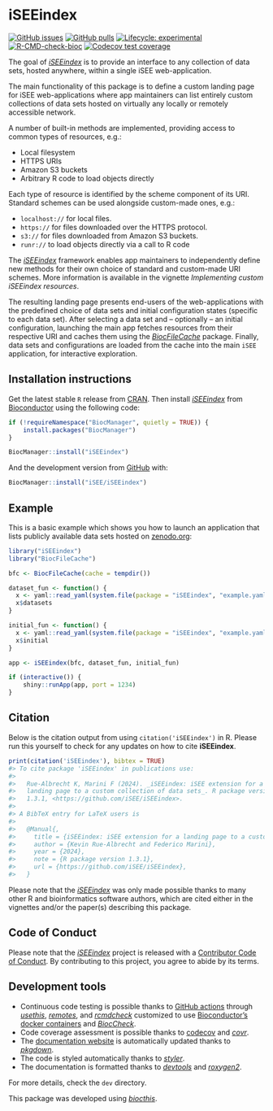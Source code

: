 
<!-- README.md is generated from README.Rmd. Please edit that file -->

# iSEEindex

<!-- badges: start -->

[![GitHub
issues](https://img.shields.io/github/issues/iSEE/iSEEindex)](https://github.com/iSEE/iSEEindex/issues)
[![GitHub
pulls](https://img.shields.io/github/issues-pr/iSEE/iSEEindex)](https://github.com/iSEE/iSEEindex/pulls)
[![Lifecycle:
experimental](https://img.shields.io/badge/lifecycle-experimental-orange.svg)](https://lifecycle.r-lib.org/articles/stages.html#experimental)
[![R-CMD-check-bioc](https://github.com/iSEE/iSEEindex/workflows/R-CMD-check-bioc/badge.svg)](https://github.com/iSEE/iSEEindex/actions)
[![Codecov test
coverage](https://codecov.io/gh/iSEE/iSEEindex/branch/main/graph/badge.svg)](https://app.codecov.io/gh/iSEE/iSEEindex?branch=main)
<!-- badges: end -->

The goal of
*[iSEEindex](https://bioconductor.org/packages/3.19/iSEEindex)* is to
provide an interface to any collection of data sets, hosted anywhere,
within a single iSEE web-application.

The main functionality of this package is to define a custom landing
page for iSEE web-applications where app maintainers can list entirely
custom collections of data sets hosted on virtually any locally or
remotely accessible network.

A number of built-in methods are implemented, providing access to common
types of resources, e.g.:

- Local filesystem
- HTTPS URIs
- Amazon S3 buckets
- Arbitrary R code to load objects directly

Each type of resource is identified by the scheme component of its URI.
Standard schemes can be used alongside custom-made ones, e.g.:

- `localhost://` for local files.
- `https://` for files downloaded over the HTTPS protocol.
- `s3://` for files downloaded from Amazon S3 buckets.
- `runr://` to load objects directly via a call to R code

The *[iSEEindex](https://bioconductor.org/packages/3.19/iSEEindex)*
framework enables app maintainers to independently define new methods
for their own choice of standard and custom-made URI schemes. More
information is available in the vignette *Implementing custom iSEEindex
resources*.

The resulting landing page presents end-users of the web-applications
with the predefined choice of data sets and initial configuration states
(specific to each data set). After selecting a data set and – optionally
– an initial configuration, launching the main app fetches resources
from their respective URI and caches them using the
*[BiocFileCache](https://bioconductor.org/packages/3.19/BiocFileCache)*
package. Finally, data sets and configurations are loaded from the cache
into the main `iSEE` application, for interactive exploration.

## Installation instructions

Get the latest stable `R` release from
[CRAN](http://cran.r-project.org/). Then install
*[iSEEindex](https://bioconductor.org/packages/3.19/iSEEindex)* from
[Bioconductor](http://bioconductor.org/) using the following code:

``` r
if (!requireNamespace("BiocManager", quietly = TRUE)) {
    install.packages("BiocManager")
}

BiocManager::install("iSEEindex")
```

And the development version from
[GitHub](https://github.com/iSEE/iSEEindex) with:

``` r
BiocManager::install("iSEE/iSEEindex")
```

## Example

This is a basic example which shows you how to launch an application
that lists publicly available data sets hosted on
[zenodo.org](https://zenodo.org/record/7304331):

``` r
library("iSEEindex")
library("BiocFileCache")

bfc <- BiocFileCache(cache = tempdir())

dataset_fun <- function() {
  x <- yaml::read_yaml(system.file(package = "iSEEindex", "example.yaml"))
  x$datasets
}

initial_fun <- function() {
  x <- yaml::read_yaml(system.file(package = "iSEEindex", "example.yaml"))
  x$initial
}

app <- iSEEindex(bfc, dataset_fun, initial_fun)

if (interactive()) {
    shiny::runApp(app, port = 1234)
}
```

## Citation

Below is the citation output from using `citation('iSEEindex')` in R.
Please run this yourself to check for any updates on how to cite
**iSEEindex**.

``` r
print(citation('iSEEindex'), bibtex = TRUE)
#> To cite package 'iSEEindex' in publications use:
#> 
#>   Rue-Albrecht K, Marini F (2024). _iSEEindex: iSEE extension for a
#>   landing page to a custom collection of data sets_. R package version
#>   1.3.1, <https://github.com/iSEE/iSEEindex>.
#> 
#> A BibTeX entry for LaTeX users is
#> 
#>   @Manual{,
#>     title = {iSEEindex: iSEE extension for a landing page to a custom collection of data sets},
#>     author = {Kevin Rue-Albrecht and Federico Marini},
#>     year = {2024},
#>     note = {R package version 1.3.1},
#>     url = {https://github.com/iSEE/iSEEindex},
#>   }
```

Please note that the
*[iSEEindex](https://bioconductor.org/packages/3.19/iSEEindex)* was only
made possible thanks to many other R and bioinformatics software
authors, which are cited either in the vignettes and/or the paper(s)
describing this package.

## Code of Conduct

Please note that the
*[iSEEindex](https://bioconductor.org/packages/3.19/iSEEindex)* project
is released with a [Contributor Code of
Conduct](http://bioconductor.org/about/code-of-conduct/). By
contributing to this project, you agree to abide by its terms.

## Development tools

- Continuous code testing is possible thanks to [GitHub
  actions](https://www.tidyverse.org/blog/2020/04/usethis-1-6-0/)
  through *[usethis](https://CRAN.R-project.org/package=usethis)*,
  *[remotes](https://CRAN.R-project.org/package=remotes)*, and
  *[rcmdcheck](https://CRAN.R-project.org/package=rcmdcheck)* customized
  to use [Bioconductor’s docker
  containers](https://www.bioconductor.org/help/docker/) and
  *[BiocCheck](https://bioconductor.org/packages/3.19/BiocCheck)*.
- Code coverage assessment is possible thanks to
  [codecov](https://codecov.io/gh) and
  *[covr](https://CRAN.R-project.org/package=covr)*.
- The [documentation website](http://isee.github.io/iSEEindex) is
  automatically updated thanks to
  *[pkgdown](https://CRAN.R-project.org/package=pkgdown)*.
- The code is styled automatically thanks to
  *[styler](https://CRAN.R-project.org/package=styler)*.
- The documentation is formatted thanks to
  *[devtools](https://CRAN.R-project.org/package=devtools)* and
  *[roxygen2](https://CRAN.R-project.org/package=roxygen2)*.

For more details, check the `dev` directory.

This package was developed using
*[biocthis](https://bioconductor.org/packages/3.19/biocthis)*.

<!-- Links -->
